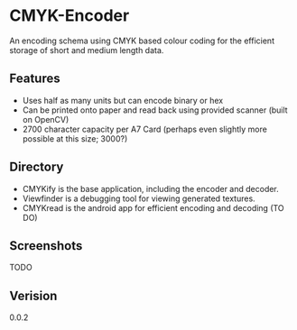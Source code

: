 # CMYK-Encoder
An encoding schema using CMYK based colour coding for the efficient storage of short and medium length data.

## Features

- Uses half as many units but can encode binary or hex
- Can be printed onto paper and read back using provided scanner (built on OpenCV)
- 2700 character capacity per A7 Card (perhaps even slightly more possible at this size; 3000?)

## Directory
- CMYKify is the base application, including the encoder and decoder.
- Viewfinder is a debugging tool for viewing generated textures.
- CMYKread is the android app for efficient encoding and decoding (TO DO)

## Screenshots
TODO

## Verision
0.0.2
